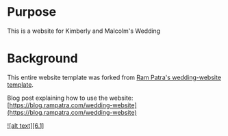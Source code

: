 # Purpose
This is a website for Kimberly and Malcolm's Wedding

# Background
This entire website template was forked from [Ram Patra's wedding-website template](https://github.com/rampatra/wedding-website).

Blog post explaining how to use the website: [https://blog.rampatra.com/wedding-website](https://blog.rampatra.com/wedding-website)

[![alt text][6.1]][6]

<!-- [6.1]: http://i.imgur.com/0o48UoR.png (github icon with padding) -->

<!-- icons without padding -->

[6.2]: http://i.imgur.com/9I6NRUm.png


[6]: http://www.github.com/mds08011

